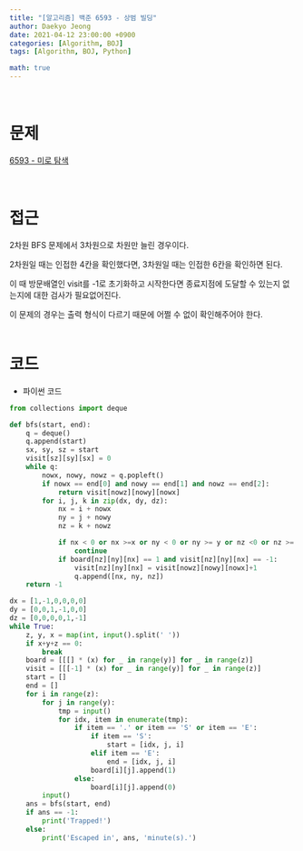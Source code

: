 ```yaml
---
title: "[알고리즘] 백준 6593 - 상범 빌딩"
author: Daekyo Jeong
date: 2021-04-12 23:00:00 +0900
categories: [Algorithm, BOJ]
tags: [Algorithm, BOJ, Python]

math: true
---
```



<br/>

# **문제**

[6593 - 미로 탐색](https://www.acmicpc.net/problem/6593)

<br/>

# **접근**

2차원 BFS 문제에서 3차원으로 차원만 늘린 경우이다.  

2차원일 때는 인접한 4칸을 확인했다면, 3차원일 때는 인접한 6칸을 확인하면 된다.  

이 때 방문배열인 visit를 -1로 초기화하고 시작한다면 종료지점에 도달할 수 있는지 없는지에 대한 검사가 필요없어진다.  

이 문제의 경우는 출력 형식이 다르기 때문에 어쩔 수 없이 확인해주어야 한다.  
<br/>

# **코드**

- 파이썬 코드   

```py
from collections import deque

def bfs(start, end):
    q = deque()
    q.append(start)
    sx, sy, sz = start
    visit[sz][sy][sx] = 0
    while q:
        nowx, nowy, nowz = q.popleft()
        if nowx == end[0] and nowy == end[1] and nowz == end[2]:
            return visit[nowz][nowy][nowx]
        for i, j, k in zip(dx, dy, dz):
            nx = i + nowx
            ny = j + nowy
            nz = k + nowz

            if nx < 0 or nx >=x or ny < 0 or ny >= y or nz <0 or nz >= z:
                continue
            if board[nz][ny][nx] == 1 and visit[nz][ny][nx] == -1:
                visit[nz][ny][nx] = visit[nowz][nowy][nowx]+1
                q.append([nx, ny, nz])
    return -1

dx = [1,-1,0,0,0,0]
dy = [0,0,1,-1,0,0]
dz = [0,0,0,0,1,-1]
while True:
    z, y, x = map(int, input().split(' '))
    if x+y+z == 0:
        break
    board = [[[] * (x) for _ in range(y)] for _ in range(z)]
    visit = [[[-1] * (x) for _ in range(y)] for _ in range(z)]
    start = []
    end = []
    for i in range(z):
        for j in range(y):
            tmp = input()
            for idx, item in enumerate(tmp):
                if item == '.' or item == 'S' or item == 'E':
                    if item == 'S':
                        start = [idx, j, i]
                    elif item == 'E':
                        end = [idx, j, i]
                    board[i][j].append(1)
                else:
                    board[i][j].append(0)
        input()
    ans = bfs(start, end)
    if ans == -1:
        print('Trapped!')
    else:
        print('Escaped in', ans, 'minute(s).')
```

<br/>
